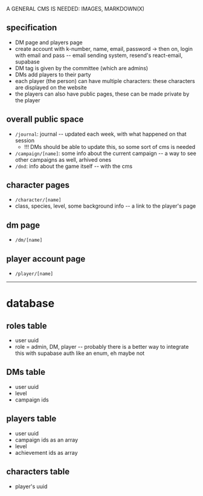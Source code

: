 A GENERAL CMS IS NEEDED: IMAGES, MARKDOWN(X)

## specification
- DM page and players page
- create account with k-number, name, email, password -> then on, login with email and pass -- email sending system, resend's react-email, supabase
- DM tag is given by the committee (which are admins)
- DMs add players to their party
- each player (the person) can have multiple characters: these characters are displayed on the website
- the players can also have public pages, these can be made private by the player

## overall public space
- `/journal`: journal -- updated each week, with what happened on that session
	- !!! DMs should be able to update this, so some sort of cms is needed
- `/campaign/[name]`: some info about the current campaign -- a way to see other campaigns as well, arhived ones
- `/dnd`: info about the game itself -- with the cms

## character pages
- `/character/[name]`
- class, species, level, some background info -- a link to the player's page

## dm page
- `/dm/[name]`

## player account page
- `/player/[name]`

---
# database

## roles table
- user uuid
- role = admin, DM, player -- probably there is a better way to integrate this with supabase auth like an enum, eh maybe not

## DMs table
- user uuid
- level
- campaign ids

## players table
- user uuid
- campaign ids as an array
- level
- achievement ids as array

## characters table
- player's uuid